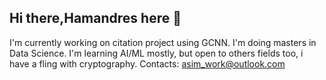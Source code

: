 ## Hi there,Hamandres here 👋
I'm currently working on citation project using GCNN.
I'm doing masters in Data Science.
I'm learning AI/ML mostly, but open to others fields too, i have a fling with cryptography.
Contacts: asim_work@outlook.com

<!--
**ham-andres/ham-andres** is a ✨ _special_ ✨ repository because its `README.md` (this file) appears on your GitHub profile.

Here are some ideas to get you started:

- 🔭 I’m currently working on ...
- 🌱 I’m currently learning ...
- 👯 I’m looking to collaborate on ...
- 🤔 I’m looking for help with ...
- 💬 Ask me about ...
- 📫 How to reach me: ...
- 😄 Pronouns: ...
- ⚡ Fun fact: ...
-->
